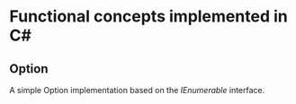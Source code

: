 # Functional concepts implemented in C#


## Option

A simple Option implementation based on the *IEnumerable* interface.
